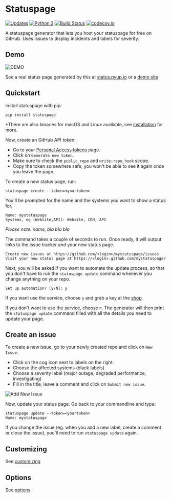 # Statuspage

[![Updates](https://pyup.io/repos/github/jayfk/statuspage/shield.svg)](https://pyup.io/repos/github/jayfk/statuspage/)
[![Python 3](https://pyup.io/repos/github/jayfk/statuspage/python-3-shield.svg)](https://pyup.io/repos/github/jayfk/statuspage/)
[![Build Status](https://travis-ci.org/jayfk/statuspage.svg?branch=master)](https://travis-ci.org/jayfk/statuspage)
[![codecov.io](https://codecov.io/github/jayfk/statuspage/coverage.svg?branch=master)](https://codecov.io/github/jayfk/statuspage?branch=master)

A statuspage generator that lets you host your statuspage for free on GitHub. Uses 
issues to display incidents and labels for severity. 

## Demo

![DEMO](https://github.com/jayfk/statuspage/blob/master/demo.gif)

See a real status page generated by this at [status.pyup.io](http://status.pyup.io/) or a [demo site](https://jayfk.github.io/statuspage-demo/)

## Quickstart

Install statuspage with pip:

    pip install statuspage

*There are also binaries for macOS and Linux available, see [installation](docs/installation.md) for more.

Now, create an GitHub API token:

- Go to your [Personal Access tokens](https://github.com/settings/tokens) page.
- Click on `Generate new token`. 
- Make sure to check the `public_repo` and `write:repo_hook` scope. 
- Copy the token somewhere safe, you won't be able to see it again once you leave the page.

To create a new status page, run:

    statuspage create --token=<yourtoken>
    
You'll be prompted for the name and the systems you want to show a status for.

    Name: mystatuspage
    Systems, eg (Website,API): Website, CDN, API
    
*Please note: name, bla bla bla*
    
The command takes a couple of seconds to run. Once ready, it will output links to the issue tracker and your new status page.

    Create new issues at https://github.com/<login>/mystatuspage/issues
    Visit your new status page at https://<login>.github.com/mystatuspage/

Next, you will be asked if you want to automate the update process, so that you don't have to run
the `statuspage update` command whenever you change anything on your repo. 

    Set up automation? [y/N]: y

If you want use the service, choose `y` and grab a key at the [shop](https://www.statuspage-backend.com). 

If you don't want to use the service, choose `n`. The generator will then print the `statuspage update`
command filled with all the details you need to update your page.
     
## Create an issue

To create a new issue, go to your newly created repo and click on `New Issue`.

- Click on the cog icon next to labels on the right. 
- Choose the affected systems (black labels)
- Choose a severity label (major outage, degraded performance, investigating)
- Fill in the title, leave a comment and click on `Submit new issue`.

![Add New Issue](docs/new_issue.png)

Now, update your status page. Go back to your commandline and type:

    statuspage update --token=<yourtoken>
    Name: mystatuspage

If you change the issue (eg. when you add a new label, create a comment or close the issue), you'll
need to run `statuspage update` again.

## Customizing
See [customizing](docs/customizing.md)

## Options
See [options](docs/options.md)
